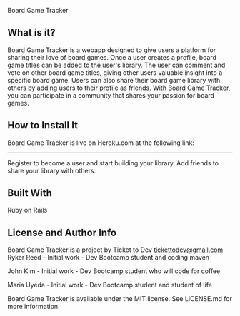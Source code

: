 Board Game Tracker

What is it?
-----------
Board Game Tracker is a webapp designed to give users a
platform for sharing their love of board games. Once a user creates a profile,
board game titles can be added to the user's library. The user can comment and
vote on other board game titles, giving other users valuable insight into a
specific board game. Users can also share their board game library with others
by adding users to their profile as friends. With Board Game Tracker, you
can participate in a community that shares your passion for board games.


How to Install It
-----------------
Board Game Tracker is live on Heroku.com at the following link:
**********
Register to become a user and start building your library. Add
friends to share your library with others.


Built With
-----------
Ruby on Rails


License and Author Info
------------------------
Board Game Tracker is a project by Ticket to Dev
tickettodev@gmail.com
Ryker Reed - Initial work - Dev Bootcamp student and coding maven

John Kim - Initial work - Dev Bootcamp student who will code for coffee

Maria Uyeda - Initial work - Dev Bootcamp student and student of life


Board Game Tracker is available under the MIT license. See
LICENSE.md for more information.
